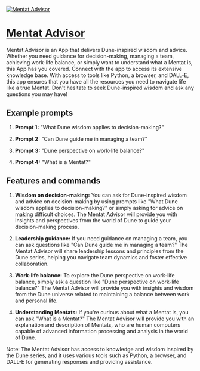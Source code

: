 [![Mentat Advisor](https://files.oaiusercontent.com/file-4GE7wQSBDIyBckaJJZ0VhQKR?se=2123-10-18T17%3A09%3A29Z&sp=r&sv=2021-08-06&sr=b&rscc=max-age%3D31536000%2C%20immutable&rscd=attachment%3B%20filename%3Dd61cd5c3-ce07-445f-a5cb-782f2443fdea.png&sig=8uhYI8MWpVnB4RSaxkkj63TGxxRDm4gOtveBN65VuTE%3D)](https://chat.openai.com/g/g-xvCAs4yXb-mentat-advisor)

# [Mentat Advisor](https://chat.openai.com/g/g-xvCAs4yXb-mentat-advisor)

Mentat Advisor is an App that delivers Dune-inspired wisdom and advice. Whether you need guidance for decision-making, managing a team, achieving work-life balance, or simply want to understand what a Mentat is, this App has you covered. Connect with the app to access its extensive knowledge base. With access to tools like Python, a browser, and DALL-E, this app ensures that you have all the resources you need to navigate life like a true Mentat. Don't hesitate to seek Dune-inspired wisdom and ask any questions you may have!

## Example prompts

1. **Prompt 1:** "What Dune wisdom applies to decision-making?"

2. **Prompt 2:** "Can Dune guide me in managing a team?"

3. **Prompt 3:** "Dune perspective on work-life balance?"

4. **Prompt 4:** "What is a Mentat?"

## Features and commands

1. **Wisdom on decision-making:** You can ask for Dune-inspired wisdom and advice on decision-making by using prompts like "What Dune wisdom applies to decision-making?" or simply asking for advice on making difficult choices. The Mentat Advisor will provide you with insights and perspectives from the world of Dune to guide your decision-making process.

2. **Leadership guidance:** If you need guidance on managing a team, you can ask questions like "Can Dune guide me in managing a team?" The Mentat Advisor will share leadership lessons and principles from the Dune series, helping you navigate team dynamics and foster effective collaboration.

3. **Work-life balance:** To explore the Dune perspective on work-life balance, simply ask a question like "Dune perspective on work-life balance?" The Mentat Advisor will provide you with insights and wisdom from the Dune universe related to maintaining a balance between work and personal life.

4. **Understanding Mentats:** If you're curious about what a Mentat is, you can ask "What is a Mentat?" The Mentat Advisor will provide you with an explanation and description of Mentats, who are human computers capable of advanced information processing and analysis in the world of Dune.

Note: The Mentat Advisor has access to knowledge and wisdom inspired by the Dune series, and it uses various tools such as Python, a browser, and DALL-E for generating responses and providing assistance.